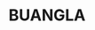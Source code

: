 ---
lastmod: '2025-04-06T06:05:20+00:00'
latitude: -34.86717057
layout: suburb
longitude: 150.3963621
postcode: '2540'
state: NSW
title: BUANGLA
url: /nsw/buangla/
---